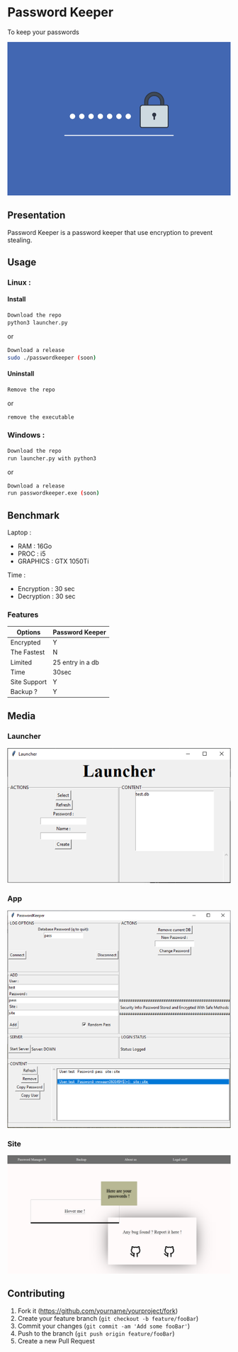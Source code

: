 # Password Keeper
To keep your passwords

![](pkpp.png)


## Presentation

Password Keeper is a password keeper that use encryption to prevent stealing.

## Usage

### Linux :

#### Install
```sh
Download the repo
python3 launcher.py
```
or
```sh
Download a release
sudo ./passwordkeeper (soon)
```
#### Uninstall
```sh
Remove the repo
```
or
```sh
remove the executable
```

### Windows :
```sh
Download the repo
run launcher.py with python3
```
or
```sh
Download a release
run passwordkeeper.exe (soon)
```

## Benchmark

Laptop : 
  * RAM      : 16Go
  * PROC     : i5
  * GRAPHICS : GTX 1050Ti

Time : 
* Encryption : 30 sec
* Decryption : 30 sec


### Features

|  Options   | Password Keeper |
|------------|-----------------|
| Encrypted     | Y       |
| The Fastest    | N       |
| Limited | 25 entry in a db       |
| Time      | 30sec       |
| Site Support   | Y       |
|Backup ? | Y |



## Media

### Launcher
![](launcher.png)

### App
![](header14.PNG)

### Site
![](site.PNG)

## Contributing

1. Fork it (<https://github.com/yourname/yourproject/fork>)
2. Create your feature branch (`git checkout -b feature/fooBar`)
3. Commit your changes (`git commit -am 'Add some fooBar'`)
4. Push to the branch (`git push origin feature/fooBar`)
5. Create a new Pull Request
